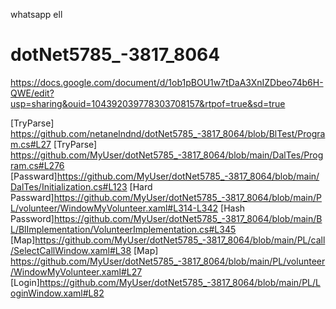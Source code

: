 whatsapp ell
# dotNet5785_-3817_8064
https://docs.google.com/document/d/1ob1pBOU1w7tDaA3XnIZDbeo74b6H-QWE/edit?usp=sharing&ouid=104392039778303708157&rtpof=true&sd=true

[TryParse] https://github.com/netanelndnd/dotNet5785_-3817_8064/blob/BlTest/Program.cs#L27
[TryParse] https://github.com/MyUser/dotNet5785_-3817_8064/blob/main/DalTes/Program.cs#L276
[Passward]https://github.com/MyUser/dotNet5785_-3817_8064/blob/main/DalTes/Initialization.cs#L123
[Hard Passward]https://github.com/MyUser/dotNet5785_-3817_8064/blob/main/PL/volunteer/WindowMyVolunteer.xaml#L314-L342
[Hash Password]https://github.com/MyUser/dotNet5785_-3817_8064/blob/main/BL/BlImplementation/VolunteerImplementation.cs#L345
[Map]https://github.com/MyUser/dotNet5785_-3817_8064/blob/main/PL/call/SelectCallWindow.xaml#L38
[Map] https://github.com/MyUser/dotNet5785_-3817_8064/blob/main/PL/volunteer/WindowMyVolunteer.xaml#L27
[Login]https://github.com/MyUser/dotNet5785_-3817_8064/blob/main/PL/LoginWindow.xaml#L82
